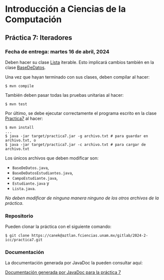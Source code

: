 Introducción a Ciencias de la Computación
=========================================

Práctica 7: Iteradores
----------------------

### Fecha de entrega: martes 16 de abril, 2024

Deben hacer su clase
[Lista](https://aztlan.fciencias.unam.mx/gitlab/2024-2-icc/practica7/-/blob/main/src/main/java/mx/unam/ciencias/icc/Lista.java)
iterable. Esto implicará cambios también en la clase
[BaseDeDatos](https://aztlan.fciencias.unam.mx/gitlab/2024-2-icc/practica7/-/blob/main/src/main/java/mx/unam/ciencias/icc/BaseDeDatos.java).

Una vez que hayan terminado con sus clases, deben compilar al hacer:

```
$ mvn compile
```

También deben pasar todas las pruebas unitarias al hacer:

```
$ mvn test
```

Por último, se debe ejecutar correctamente el programa escrito en la clase
[Practica7](https://aztlan.fciencias.unam.mx/gitlab/2024-2-icc/practica7/-/blob/main/src/main/java/mx/unam/ciencias/icc/Practica7.java)
al hacer:

```
$ mvn install
...
$ java -jar target/practica7.jar -g archivo.txt # para guardar en archivo.txt, o
$ java -jar target/practica7.jar -c archivo.txt # para cargar de archivo.txt
```

Los únicos archivos que deben modificar son:

* `BaseDeDatos.java`,
* `BaseDeDatosEstudiantes.java`,
* `CampoEstudiante.java`,
* `Estudiante.java` y
* `Lista.java`.

*No deben modificar de ninguna manera ninguno de los otros archivos de la
práctica*.

### Repositorio

Pueden clonar la práctica con el siguiente comando:

```
$ git clone https://canek@aztlan.fciencias.unam.mx/gitlab/2024-2-icc/practica7.git
```

### Documentación

La documentación generada por JavaDoc la pueden consultar aquí:

[Documentación generada por JavaDoc para la práctica
7](https://aztlan.fciencias.unam.mx/~canek/2024-2-icc/practica7/apidocs/index.html)
